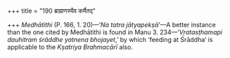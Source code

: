 +++
title = "190 ब्राह्मणस्यैव कर्मैतद्"

+++
*Medhātithi* (P. 166, 1. 20)—‘*Na tatra jātyapekṣā*’—A better instance
than the one cited by Medhātithi is found in Manu 3. 234—‘*Vṛatasṭhamapi
dauhitram śrāddhe yatnena bhojayet*,’ by which ‘feeding at Śrāddha’ is
applicable to the *Kṣatriya Brahmacārī* also.
